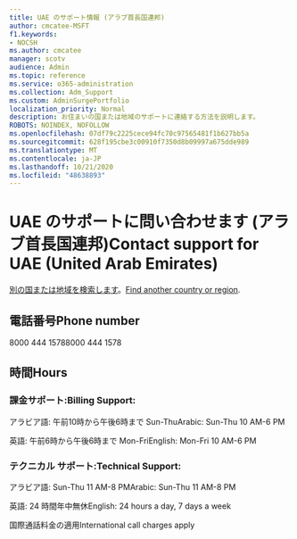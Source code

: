 ```yaml
---
title: UAE のサポート情報 (アラブ首長国連邦)
author: cmcatee-MSFT
f1.keywords:
- NOCSH
ms.author: cmcatee
manager: scotv
audience: Admin
ms.topic: reference
ms.service: o365-administration
ms.collection: Adm_Support
ms.custom: AdminSurgePortfolio
localization_priority: Normal
description: お住まいの国または地域のサポートに連絡する方法を説明します。
ROBOTS: NOINDEX, NOFOLLOW
ms.openlocfilehash: 07df79c2225cece94fc70c97565481f1b627bb5a
ms.sourcegitcommit: 628f195cbe3c00910f7350d8b09997a675dde989
ms.translationtype: MT
ms.contentlocale: ja-JP
ms.lasthandoff: 10/21/2020
ms.locfileid: "48638893"
---
```

# <a name="contact-support-for-uae-united-arab-emirates"></a><span data-ttu-id="f928a-103">UAE のサポートに問い合わせます (アラブ首長国連邦)</span><span class="sxs-lookup"><span data-stu-id="f928a-103">Contact support for UAE (United Arab Emirates)</span></span>

<span data-ttu-id="f928a-104">[別の国または地域を検索します](../contact-support-for-business-products.md)。</span><span class="sxs-lookup"><span data-stu-id="f928a-104">[Find another country or region](../contact-support-for-business-products.md).</span></span>

## <a name="phone-number"></a><span data-ttu-id="f928a-105">電話番号</span><span class="sxs-lookup"><span data-stu-id="f928a-105">Phone number</span></span>
<span data-ttu-id="f928a-106">8000 444 1578</span><span class="sxs-lookup"><span data-stu-id="f928a-106">8000 444 1578</span></span>

## <a name="hours"></a><span data-ttu-id="f928a-107">時間</span><span class="sxs-lookup"><span data-stu-id="f928a-107">Hours</span></span>
### <a name="billing-support"></a><span data-ttu-id="f928a-108">課金サポート:</span><span class="sxs-lookup"><span data-stu-id="f928a-108">Billing Support:</span></span>

<span data-ttu-id="f928a-109">アラビア語: 午前10時から午後6時まで Sun-Thu</span><span class="sxs-lookup"><span data-stu-id="f928a-109">Arabic: Sun-Thu 10 AM-6 PM</span></span>

<span data-ttu-id="f928a-110">英語: 午前6時から午後6時まで Mon-Fri</span><span class="sxs-lookup"><span data-stu-id="f928a-110">English: Mon-Fri 10 AM-6 PM</span></span>

### <a name="technical-support"></a><span data-ttu-id="f928a-111">テクニカル サポート:</span><span class="sxs-lookup"><span data-stu-id="f928a-111">Technical Support:</span></span>

<span data-ttu-id="f928a-112">アラビア語: Sun-Thu 11 AM-8 PM</span><span class="sxs-lookup"><span data-stu-id="f928a-112">Arabic: Sun-Thu 11 AM-8 PM</span></span>

<span data-ttu-id="f928a-113">英語: 24 時間年中無休</span><span class="sxs-lookup"><span data-stu-id="f928a-113">English: 24 hours a day, 7 days a week</span></span>

<span data-ttu-id="f928a-114">国際通話料金の適用</span><span class="sxs-lookup"><span data-stu-id="f928a-114">International call charges apply</span></span>
